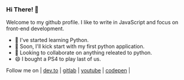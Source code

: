 ### Hi There! 👋
Welcome to my github profile. I like to write in JavaScript and focus on front-end development.

- 🔭 I've started learning Python.
- 🌱 Soon, I'll kick start with my first python application.
- 👯 Looking to collaborate on anything releated to python.
- 😄 I bought a PS4 to play last of us.  

Follow me on | [dev.to](https://dev.to/lazydeveloper) | [gitlab](https://github.com/lazydeveloper) | [youtube](https://www.youtube.com/lazydeveloper) | [codepen](https://codepen.io/lazydeveloper) |

<!--
**lazydeveloper/lazydeveloper** is a ✨ _special_ ✨ repository because its `README.md` (this file) appears on your GitHub profile.

Here are some ideas to get you started:

- 🔭 I’m currently working on ...
- 🌱 I’m currently learning ...
- 👯 I’m looking to collaborate on ...
- 🤔 I’m looking for help with ...
- 💬 Ask me about ...
- 📫 How to reach me: ...
- 😄 Pronouns: ...
- ⚡ Fun fact: ...
-->

